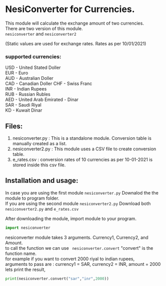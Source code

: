 # NesiConverter for Currencies.
This module will calculate the exchange amount of two currencies.  
There are two version of this module.  
`nesiconverter` and `nesiconverter2`  

(Static values are used for exchange rates. Rates as per 10/01/2021)  
  
### supported currencies:  
USD - United Stated Doller  
EUR - Euro  
AUD - Australian Doller  
CAD - Canadian Doller 
CHF - Swiss Franc  
INR - Indian Rupees  
RUB - Russian Rubles  
AED - United Arab Emirated - Dinar  
SAR - Saudi Riyal  
KD - Kuwait Dinar

## Files:
1. nesiconverter.py : This is a standalone module. Conversion table is manually created as a list.
1. nesiconverter2.py : This module uses a CSV file to create conversion table.
1. e_rates.csv : conversion rates of 10 currencies as per 10-01-2021 is stored inside this csv file.
  
  
## Installation and usage:
In case you are using the first module `nesiconverter.py` Downalod the the module to program folder.  
If you are using the second module `nesiconverter2.py` Download both `nesiconverter2.py` and `e_rates.csv`  
    
    
After downloading the module, import module to your program.
```python
import nesiconverter
```
nesiconverter module takes 3 arguments. Currency1, Currency2, and Amount.  
to call the function we can use ` nesiconverter.convert` "convert" is the function name.  
for example if you want to convert 2000 riyal to indian rupees,  
arguments to pass are : currency1 = SAR, currency2 = INR, amount = 2000  
lets print the result,
```python
print(nesiconverter.convert("sar","inr",2000))
```
